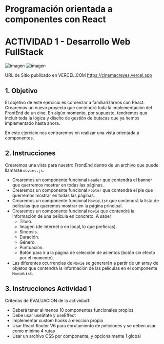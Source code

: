 # Programación orientada a componentes con React
# ACTIVIDAD 1 - Desarrollo Web FullStack
![imagen](https://github.com/crisedumax/CINEMA/assets/32473863/e150b479-fd4f-41a6-9b79-d9c04fcaa811)
![imagen](https://github.com/crisedumax/CINEMA/assets/32473863/06029028-be82-4cea-8efb-bc36e087c887)

URL de Sitio publicado en VERCEL.COM
https://cinemacreyes.vercel.app

## 1. Objetivo
El objetivo de este ejercicio es comenzar a familiarizarnos con React. Crearemos un nuevo proyecto que contendrá toda la implementación del FrontEnd de un cine.
En algún momento, por supuesto, tendremos que incluir toda la lógica y diseño de gestión de butacas que ya hemos implementado hasta ahora.

En este ejercicio nos centraremos en realizar una vista orientada a componentes.

## 2. Instrucciones
Crearemos una vista para nuestro FrontEnd dentro de un archivo que puede llamarse ``movies.js``.

- Crearemos un componente funcional ``Header`` que contendrá el banner que querremos mostrar en todas las páginas.
- Crearemos un componente funcional ``Footer`` que contendrá el pie que querremos mostrar en todas las páginas.
- Crearemos un componente funcional ``MovieList`` que contendrá la lista de películas que queremos mostrar en la página principal.
- Crearemos un componente funcional ``Movie`` que contendrá la información de una película en concreto. A saber:
    - Título.
    - Imagen (de Internet o en local, lo que prefieras).
    - Sinopsis.
    - Duración.
    - Género.
    - Puntuación.
    - Botón para ir a la página de selección de asientos (botón sin efecto por el momento).
- Las diferentes ocurrencias de ``Movie`` se generarán a partir de un array de objetos que contendrá la información de las películas en el componente ``MovieList``.

## 3. Instrucciones Actividad 1
Criterios de EVALUACION de la actividad1:
- Deberá tener al menos 10 componentes funcionales propios
- Debe usar useState y useEffect
- Implementar custom hooks a eleccion propia
- Usar React Router V6 para enrutamiento de peticiones y se deben usar como minimo 4 rutas
- Usar un archivo CSS por componente, y opcionalmente 1 global
